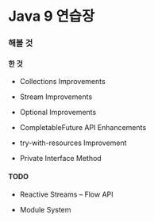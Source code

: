 # Java 9 연습장

### 해볼 것

#### 한 것

- Collections Improvements

- Stream Improvements

- Optional Improvements

- CompletableFuture API Enhancements

- try-with-resources Improvement

- Private Interface Method

#### TODO

- Reactive Streams – Flow API

- Module System